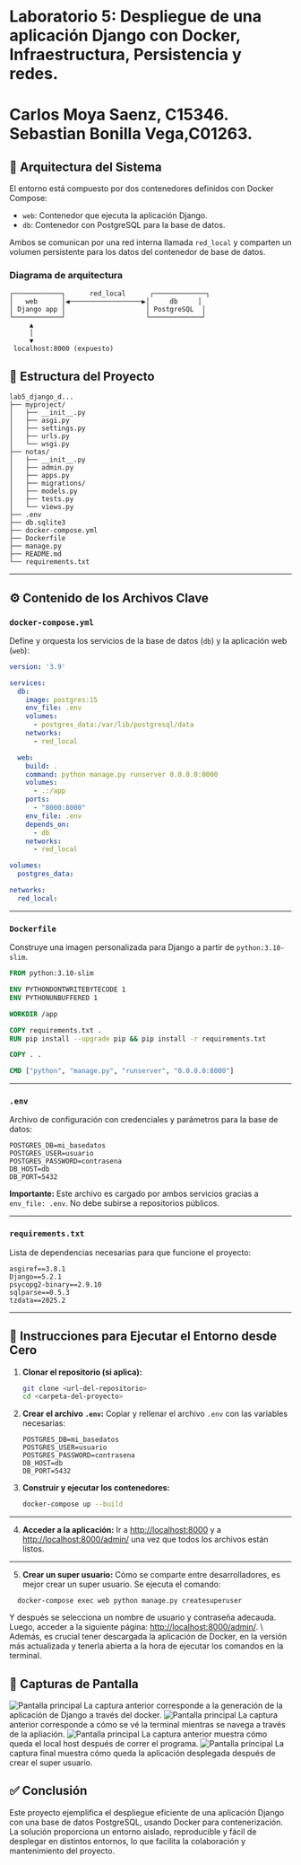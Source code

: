 # Laboratorio 5: Despliegue de una aplicación Django con Docker, Infraestructura, Persistencia y redes.
# Carlos Moya Saenz, C15346. Sebastian Bonilla Vega,C01263.

## 📐 Arquitectura del Sistema

El entorno está compuesto por dos contenedores definidos con Docker Compose:

- `web`: Contenedor que ejecuta la aplicación Django.
- `db`: Contenedor con PostgreSQL para la base de datos.

Ambos se comunican por una red interna llamada `red_local` y comparten un volumen persistente para los datos del contenedor de base de datos.

### Diagrama de arquitectura

```
┌────────────┐      red_local      ┌─────────────┐
│   web      │◀──────────────────▶│     db     │
│ Django app │                    │ PostgreSQL  │
└────────────┘                    └─────────────┘
     ▲
     │
     ▼
 localhost:8000 (expuesto)
```

## 📁 Estructura del Proyecto

```
lab5_django_d...
├── myproject/
│   ├── __init__.py
│   ├── asgi.py
│   ├── settings.py
│   ├── urls.py
│   └── wsgi.py
├── notas/
│   ├── __init__.py
│   ├── admin.py
│   ├── apps.py
│   ├── migrations/
│   ├── models.py
│   ├── tests.py
│   └── views.py
├── .env
├── db.sqlite3
├── docker-compose.yml
├── Dockerfile
├── manage.py
├── README.md
└── requirements.txt
```

---

## ⚙️ Contenido de los Archivos Clave

### `docker-compose.yml`

Define y orquesta los servicios de la base de datos (`db`) y la aplicación web (`web`):

```yaml
version: '3.9'

services:
  db:
    image: postgres:15
    env_file: .env
    volumes:
      - postgres_data:/var/lib/postgresql/data
    networks:
      - red_local

  web:
    build: .
    command: python manage.py runserver 0.0.0.0:8000
    volumes:
      - .:/app
    ports:
      - "8000:8000"
    env_file: .env
    depends_on:
      - db
    networks:
      - red_local

volumes:
  postgres_data:

networks:
  red_local:
```

---

### `Dockerfile`

Construye una imagen personalizada para Django a partir de `python:3.10-slim`.

```dockerfile
FROM python:3.10-slim

ENV PYTHONDONTWRITEBYTECODE 1
ENV PYTHONUNBUFFERED 1

WORKDIR /app

COPY requirements.txt .
RUN pip install --upgrade pip && pip install -r requirements.txt

COPY . .

CMD ["python", "manage.py", "runserver", "0.0.0.0:8000"]
```

---

### `.env`

Archivo de configuración con credenciales y parámetros para la base de datos:

```dotenv
POSTGRES_DB=mi_basedatos
POSTGRES_USER=usuario
POSTGRES_PASSWORD=contrasena
DB_HOST=db
DB_PORT=5432
```

**Importante:** Este archivo es cargado por ambos servicios gracias a `env_file: .env`. No debe subirse a repositorios públicos.

---

### `requirements.txt`

Lista de dependencias necesarias para que funcione el proyecto:

```
asgiref==3.8.1
Django==5.2.1
psycopg2-binary==2.9.10
sqlparse==0.5.3
tzdata==2025.2
```

---

## 🚀 Instrucciones para Ejecutar el Entorno desde Cero

1. **Clonar el repositorio (si aplica):**
   ```bash
   git clone <url-del-repositorio>
   cd <carpeta-del-proyecto>
   ```

2. **Crear el archivo `.env`:**
   Copiar y rellenar el archivo `.env` con las variables necesarias:

   ```dotenv
   POSTGRES_DB=mi_basedatos
   POSTGRES_USER=usuario
   POSTGRES_PASSWORD=contrasena
   DB_HOST=db
   DB_PORT=5432
   ```

3. **Construir y ejecutar los contenedores:**
   ```bash
   docker-compose up --build
   ```
---
4. **Acceder a la aplicación:**
   Ir a [http://localhost:8000](http://localhost:8000) y a [http://localhost:8000/admin/](http://localhost:8000/admin/) una vez que todos los archivos están listos.
---
5. **Crear un super usuario:**
Cómo se comparte entre desarrolladores, es mejor crear un super usuario. Se ejecuta el comando:
 ```
   docker-compose exec web python manage.py createsuperuser 
 ```
Y después se selecciona un nombre de usuario y contraseña adecauda. Luego, acceder a la siguiente página: [http://localhost:8000/admin/](http://localhost:8000/admin/). \\
Además, es crucial tener descargada la aplicación de Docker, en la versión más actualizada y tenerla abierta a la hora de ejecutar los comandos en la terminal.

## 📸 Capturas de Pantalla

![Pantalla principal](./1.png)
La captura anterior corresponde a la generación de la aplicación de Django a través del docker.
![Pantalla principal](./2.png)
La captura anterior corresponde a cómo se vé la terminal mientras se navega a través de la apliación.
![Pantalla principal](./3.png)
La captura anterior muestra cómo queda el local host después de correr el programa.
![Pantalla principal](./4.png)
La captura final muestra cómo queda la aplicación desplegada después de crear el super usuario.

## ✅ Conclusión

Este proyecto ejemplifica el despliegue eficiente de una aplicación Django con una base de datos PostgreSQL, usando Docker para contenerización. La solución proporciona un entorno aislado, reproducible y fácil de desplegar en distintos entornos, lo que facilita la colaboración y mantenimiento del proyecto.